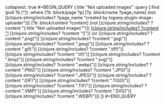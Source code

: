 collapsed:: true
#+BEGIN_QUERY
{:title "Not uploaded images"
  :query [:find (pull ?b [*])
        :where
        [?b :block/page ?p]
        [?p :block/name ?page_name]
        (not [(clojure.string/includes? ?page_name "created by logseq-plugin-image-uploader")])
        [?b :block/content ?content]
        (not [(clojure.string/includes? ?content "{:title \"Not uploaded images\"")])
        [(clojure.string/includes? ?content "](../assets")]
        [(clojure.string/includes? ?content "![")]
        (or [(clojure.string/includes? ?content ".png)")]
            [(clojure.string/includes? ?content ".jpg)")]
            [(clojure.string/includes? ?content ".jpeg)")]
            [(clojure.string/includes? ?content ".gif)")]
            [(clojure.string/includes? ?content ".tiff)")]
            [(clojure.string/includes? ?content ".tif)")]
            [(clojure.string/includes? ?content ".bmp)")]
            [(clojure.string/includes? ?content ".svg)")]
            [(clojure.string/includes? ?content ".webp)")]
            [(clojure.string/includes? ?content ".PNG)")]
            [(clojure.string/includes? ?content ".JPG)")]
            [(clojure.string/includes? ?content ".JPEG)")]
            [(clojure.string/includes? ?content ".GIF)")]
            [(clojure.string/includes? ?content ".TIGG)")]
            [(clojure.string/includes? ?content ".TIF)")]
            [(clojure.string/includes? ?content ".VMP)")]
            [(clojure.string/includes? ?content ".SVG)")]
            [(clojure.string/includes? ?content ".WEBP)")])
      ]}
#+END_QUERY